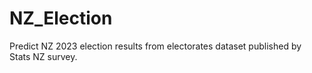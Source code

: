 # NZ_Election
Predict NZ 2023 election results from electorates dataset published by Stats NZ survey.
